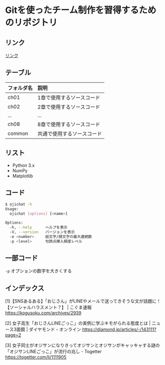# Gitを使ったチーム制作を習得するためのリポジトリ


## リンク
[リンク](https://test.com/)

## テーブル
|フォルダ名 |説明                         |
|:--        |:--                          |
|ch01       |1章で使用するソースコード    |
|ch02       |2章で使用するソースコード    |
|...        |...                          |
|ch08       |8章で使用するソースコード    |
|common     |共通で使用するソースコード   |


## リスト
* Python 3.x
* NumPy
* Matplotlib

## コード
```bash
$ ojichat -h
Usage:
  ojichat [options] [<name>]

Options:
  -h, --help      ヘルプを表示
  -V, --version   バージョンを表示
  -e <number>     絵文字/顔文字の最大連続数
  -p <level>      句読点挿入頻度レベル
```

## 一部コード
`-p` オプションの数字を大きくする


## インデックス
[1]【SNSあるある】「おじさん」がLINEやメールで送ってきそうな文が話題に！【ソーシャルハラスメント？】 | こぐま速報
https://kogusoku.com/archives/2939

[2] 女子高生「おじさんLINEごっこ」の実例に学ぶキモがられる態度とは | ニュース3面鏡 | ダイヤモンド・オンライン
https://diamond.jp/articles/-/143111?page=2

[3] 女子同士がオジサンになりきってオジサンとオジサンがキャッキャする謎の「オジサンLINEごっこ」が流行の兆し - Togetter
https://togetter.com/li/1111905